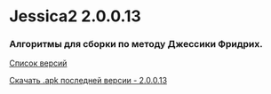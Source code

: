 # Jessica2 2.0.0.13
### Алгоритмы для сборки по методу Джессики Фридрих.


[Список версий](./VERSION.md)

[Скачать .apk последней версии - 2.0.0.13](./apks/Jessica2-v2.0.0.13.apk)

<!--![alt tag](fon3.png)-->
